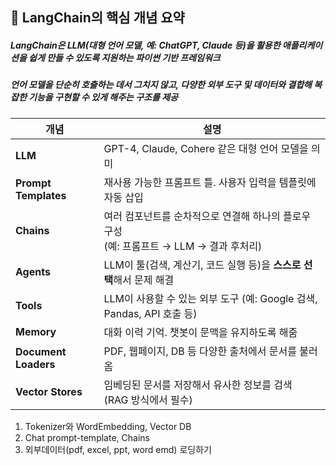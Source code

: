 ## 📌 LangChain의 핵심 개념 요약
##### LangChain은 LLM(대형 언어 모델, 예: ChatGPT, Claude 등)을 활용한 애플리케이션을 쉽게 만들 수 있도록 지원하는 파이썬 기반 프레임워크
##### 언어 모델을 단순히 호출하는 데서 그치지 않고, 다양한 외부 도구 및 데이터와 결합해 복잡한 기능을 구현할 수 있게 해주는 구조를 제공

| 개념              | 설명                                                                 |
|-------------------|----------------------------------------------------------------------|
| **LLM**           | GPT-4, Claude, Cohere 같은 대형 언어 모델을 의미                     |
| **Prompt Templates** | 재사용 가능한 프롬프트 틀. 사용자 입력을 템플릿에 자동 삽입         |
| **Chains**        | 여러 컴포넌트를 순차적으로 연결해 하나의 플로우 구성<br>(예: 프롬프트 → LLM → 결과 후처리) |
| **Agents**        | LLM이 툴(검색, 계산기, 코드 실행 등)을 **스스로 선택**해서 문제 해결 |
| **Tools**         | LLM이 사용할 수 있는 외부 도구 (예: Google 검색, Pandas, API 호출 등) |
| **Memory**        | 대화 이력 기억. 챗봇이 문맥을 유지하도록 해줌                         |
| **Document Loaders** | PDF, 웹페이지, DB 등 다양한 출처에서 문서를 불러옴               |
| **Vector Stores** | 임베딩된 문서를 저장해서 유사한 정보를 검색<br>(RAG 방식에서 필수)    |


1. Tokenizer와 WordEmbedding, Vector DB
2. Chat prompt-template, Chains
3. 외부데이터(pdf, excel, ppt, word emd) 로딩하기
